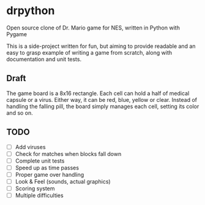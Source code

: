 # drpython

Open source clone of Dr. Mario game for NES, written in Python with Pygame

This is a side-project written for fun, but aiming to provide readable and an easy to grasp example of writing a game from scratch, along with documentation and unit tests.

## Draft

The game board is a 8x16 rectangle. Each cell can hold a half of medical capsule or a virus. Either way, it can be red, blue, yellow or clear. Instead of handling the falling pill, the board simply manages each cell, setting its color and so on.

## TODO
- [ ] Add viruses
- [ ] Check for matches when blocks fall down
- [ ] Complete unit tests
- [ ] Speed up as time passes
- [ ] Proper game over handling
- [ ] Look & Feel (sounds, actual graphics)
- [ ] Scoring system
- [ ] Multiple difficulties
